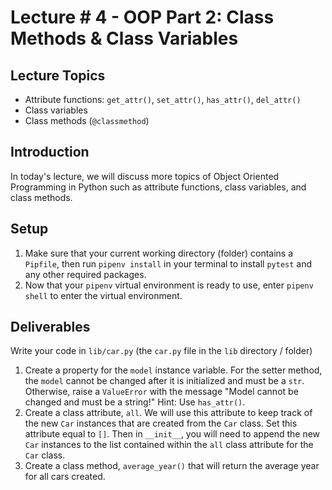 # Lecture # 4 - OOP Part 2: Class Methods & Class Variables

## Lecture Topics

- Attribute functions: `get_attr()`, `set_attr()`, `has_attr()`, `del_attr()`
- Class variables
- Class methods (`@classmethod`)

## Introduction

In today's lecture, we will discuss more topics of Object Oriented Programming in Python such as attribute functions, class variables, and class methods.

## Setup

1. Make sure that your current working directory (folder) contains a `Pipfile`, then run `pipenv install` in your terminal to install `pytest` and any other required packages.
2. Now that your `pipenv` virtual environment is ready to use, enter `pipenv shell` to enter the virtual environment.

## Deliverables

Write your code in `lib/car.py` (the `car.py` file in the `lib` directory / folder)

1. Create a property for the `model` instance variable. For the setter method, the `model` cannot be changed after it is initialized and must be a `str`. Otherwise, raise a `ValueError` with the message "Model cannot be changed and must be a string!" Hint: Use `has_attr()`.
2. Create a class attribute, `all`. We will use this attribute to keep track of
the new `Car` instances that are created from the `Car` class. Set this
attribute equal to `[]`. Then in `__init__`, you will need to append the new `Car` instances to the list contained within the `all` class attribute for the `Car` class.
3. Create a class method, `average_year()` that will return the average year for all cars created.
